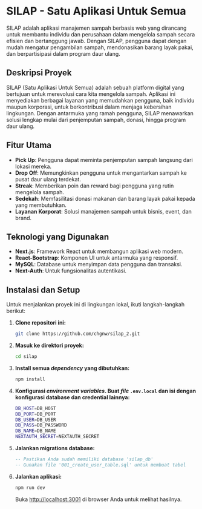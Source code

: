# SILAP - Satu Aplikasi Untuk Semua

SILAP adalah aplikasi manajemen sampah berbasis web yang dirancang untuk membantu individu dan perusahaan dalam mengelola sampah secara efisien dan bertanggung jawab. Dengan SILAP, pengguna dapat dengan mudah mengatur pengambilan sampah, mendonasikan barang layak pakai, dan berpartisipasi dalam program daur ulang.

## Deskripsi Proyek

SILAP (Satu Aplikasi Untuk Semua) adalah sebuah platform digital yang bertujuan untuk merevolusi cara kita mengelola sampah. Aplikasi ini menyediakan berbagai layanan yang memudahkan pengguna, baik individu maupun korporasi, untuk berkontribusi dalam menjaga kebersihan lingkungan. Dengan antarmuka yang ramah pengguna, SILAP menawarkan solusi lengkap mulai dari penjemputan sampah, donasi, hingga program daur ulang.

## Fitur Utama

* **Pick Up**: Pengguna dapat meminta penjemputan sampah langsung dari lokasi mereka.
* **Drop Off**: Memungkinkan pengguna untuk mengantarkan sampah ke pusat daur ulang terdekat.
* **Streak**: Memberikan poin dan reward bagi pengguna yang rutin mengelola sampah.
* **Sedekah**: Memfasilitasi donasi makanan dan barang layak pakai kepada yang membutuhkan.
* **Layanan Korporat**: Solusi manajemen sampah untuk bisnis, event, dan brand.

## Teknologi yang Digunakan

* **Next.js**: Framework React untuk membangun aplikasi web modern.
* **React-Bootstrap**: Komponen UI untuk antarmuka yang responsif.
* **MySQL**: Database untuk menyimpan data pengguna dan transaksi.
* **Next-Auth**: Untuk fungsionalitas autentikasi.

## Instalasi dan Setup

Untuk menjalankan proyek ini di lingkungan lokal, ikuti langkah-langkah berikut:

1.  **Clone repositori ini:**

    ```bash
    git clone https://github.com/chgnw/silap_2.git
    ```

2.  **Masuk ke direktori proyek:**

    ```bash
    cd silap
    ```

3.  **Install semua *dependency* yang dibutuhkan:**

    ```bash
    npm install
    ```

4.  **Konfigurasi *environment variables*. Buat *file* `.env.local` dan isi dengan konfigurasi database dan credential lainnya:**

    ```bash
    DB_HOST=DB_HOST
    DB_PORT=DB_PORT
    DB_USER=DB_USER
    DB_PASS=DB_PASSWORD
    DB_NAME=DB_NAME
    NEXTAUTH_SECRET=NEXTAUTH_SECRET
    ```

5.  **Jalankan migrations database:**

    ```sql
    -- Pastikan Anda sudah memiliki database 'silap_db'
    -- Gunakan file '001_create_user_table.sql' untuk membuat tabel
    ```

6.  **Jalankan aplikasi:**

    ```bash
    npm run dev
    ```

    Buka [http://localhost:3001](http://localhost:3001) di browser Anda untuk melihat hasilnya.
